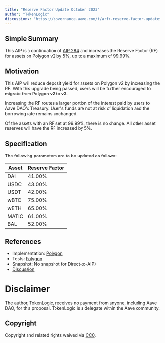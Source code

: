 ```yaml
---
title: "Reserve Factor Update October 2023"
author: "TokenLogic"
discussions: "https://governance.aave.com/t/arfc-reserve-factor-updates-polygon-aave-v2/13937/8"
---
```


## Simple Summary

This AIP is a continuation of [AIP 284](https://app.aave.com/governance/proposal/284/) and increases the Reserve Factor (RF) for assets on Polygon v2 by 5%, up to a maximum of 99.99%.

## Motivation

This AIP will reduce deposit yield for assets on Polygon v2 by increasing the RF. With this upgrade being passed, users will be further encouraged to migrate from Polygon v2 to v3.

Increasing the RF routes a larger portion of the interest paid by users to Aave DAO's Treasury. User's funds are not at risk of liquidation and the borrowing rate remains unchanged.

Of the assets with an RF set at 99.99%, there is no change. All other asset reserves will have the RF increased by 5%.

## Specification

The following parameters are to be updated as follows:

| Asset | Reserve Factor |
| ----- | -------------- |
| DAI   | 41.00%         |
| USDC  | 43.00%         |
| USDT  | 42.00%         |
| wBTC  | 75.00%         |
| wETH  | 65.00%         |
| MATIC | 61.00%         |
| BAL   | 52.00%         |

## References

- Implementation: [Polygon](https://github.com/bgd-labs/aave-proposals/blob/main/src/20231019_AaveV2_Pol_ReserveFactorUpdateOctober2023/AaveV2_Polygon_ReserveFactorUpdateOctober2023_20231019.sol)
- Tests: [Polygon](https://github.com/bgd-labs/aave-proposals/blob/main/src/20231019_AaveV2_Pol_ReserveFactorUpdateOctober2023/AaveV2_Polygon_ReserveFactorUpdateOctober2023_20231019.t.sol)
- Snapshot: No snapshot for Direct-to-AIP)
- [Discussion](https://governance.aave.com/t/arfc-reserve-factor-updates-polygon-aave-v2/13937/8)

# Disclaimer

The author, TokenLogic, receives no payment from anyone, including Aave DAO, for this proposal. TokenLogic is a delegate within the Aave community.

## Copyright

Copyright and related rights waived via [CC0](https://creativecommons.org/publicdomain/zero/1.0/).

